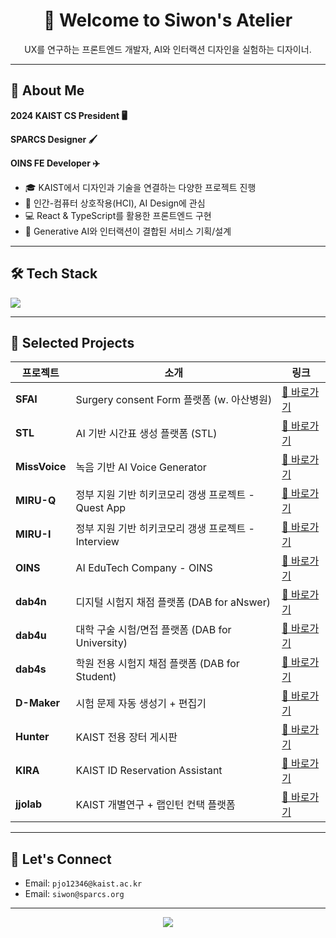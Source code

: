 <h1 align="center">👋 Welcome to Siwon's Atelier</h1>
<p align="center">
UX를 연구하는 프론트엔드 개발자,  
AI와 인터랙션 디자인을 실험하는 디자이너.
</p>

---

## 🌟 About Me

**2024 KAIST CS President 🖥️**

**SPARCS Designer 🖌️**

**OINS FE Developer ✈️**


- 🎓 KAIST에서 디자인과 기술을 연결하는 다양한 프로젝트 진행
- 🧠 인간-컴퓨터 상호작용(HCI), AI Design에 관심
- 💻 React & TypeScript를 활용한 프론트엔드 구현
- 🧪 Generative AI와 인터랙션이 결합된 서비스 기획/설계

---

## 🛠 Tech Stack

<img src="https://skillicons.dev/icons?i=react,ts,js,html,css,figma,python,firebase,github" />

---

## 🧪 Selected Projects

| 프로젝트 | 소개 | 링크 |
|----------|------|------|
| **SFAI** | Surgery consent Form 플랫폼 (w. 아산병원) | [🔗 바로가기](https://sfai.siwon.site) |
| **STL** | AI 기반 시간표 생성 플랫폼 (STL) | [🔗 바로가기](https://stl.siwon.site) |
| **MissVoice** | 녹음 기반 AI Voice Generator | [🔗 바로가기](https://missvoice.siwon.site) |
| **MIRU-Q** | 정부 지원 기반 히키코모리 갱생 프로젝트 - Quest App | [🔗 바로가기](https://miru-aura.netlify.app) |
| **MIRU-I** | 정부 지원 기반 히키코모리 갱생 프로젝트 - Interview | [🔗 바로가기](https://miruni.netlify.app) |
| **OINS** | AI EduTech Company - OINS | [🔗 바로가기](https://oinstech.com) |
| **dab4n** | 디지털 시험지 채점 플랫폼 (DAB for aNswer) | [🔗 바로가기](https://dab4n.oinstech.com) |
| **dab4u** | 대학 구술 시험/면접 플랫폼 (DAB for University) | [🔗 바로가기](https://dab4u.oinstech.com) |
| **dab4s** | 학원 전용 시험지 채점 플랫폼 (DAB for Student) | [🔗 바로가기](https://dab4s.netlify.app) |
| **D-Maker** | 시험 문제 자동 생성기 + 편집기 | [🔗 바로가기](https://dabanmaker.netlify.app) |
| **Hunter** | KAIST 전용 장터 게시판 | [🔗 바로가기](https://hunter-kaist.netlify.app) |
| **KIRA** | KAIST ID Reservation Assistant | [🔗 바로가기](https://kira7.netlify.app) |
| **jjolab** | KAIST 개별연구 + 랩인턴 컨택 플랫폼 | [🔗 바로가기](https://jjolab.netlify.app) |

---

## 🤝 Let's Connect

- Email: `pjo12346@kaist.ac.kr`
- Email: `siwon@sparcs.org`  

---

<p align="center">
  <img src="https://github-readme-stats.vercel.app/api?username=ksiwon&show_icons=true&theme=radical" />
</p>
